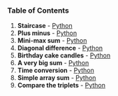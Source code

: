 ### Table of Contents
1. __Staircase__ - [Python](Staircase.py)
1. __Plus minus__ - [Python](Plus%20Minus.py)
1. __Mini-max sum__ - [Python](Mini-Max%20Sum.py)
1. __Diagonal difference__ - [Python](Diagonal%20Difference.py)
1. __Birthday cake candles__ - [Python](Birthday%20Cake%20Candles.py)
1. __A very big sum__ - [Python](A%20Very%20Big%20Sum.py)
1. __Time conversion__ - [Python](Time%20Conversion.py)
1. __Simple array sum__ - [Python](Simple%20Array%20Sum.py)
1. __Compare the triplets__ - [Python](Compare%20the%20Triplets.py)
